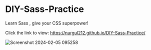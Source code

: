 # DIY-Sass-Practice
Learn Sass , give your CSS superpower!

Click the link to view: https://nurgul212.github.io/DIY-Sass-Practice/

![Screenshot 2024-02-05 095258](https://github.com/nurgul212/DIY-Sass-Practice/assets/90399606/603478cb-da91-48eb-8cbd-a48c06f3db6f)
